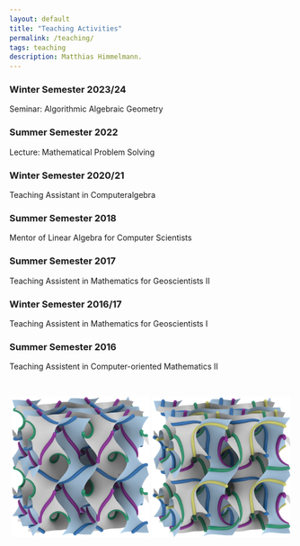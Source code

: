 ```yaml
---
layout: default
title: "Teaching Activities"
permalink: /teaching/
tags: teaching
description: Matthias Himmelmann.
---
```

<p style="font-size: 90%;">
<h3>Winter Semester 2023/24</h3>
  Seminar: Algorithmic Algebraic Geometry
<h3>Summer Semester 2022</h3>
  Lecture: Mathematical Problem Solving
<h3>Winter Semester 2020/21</h3>
  Teaching Assistant in Computeralgebra
<h3>Summer Semester 2018</h3>
  Mentor of Linear Algebra for Computer Scientists
<h3>Summer Semester 2017</h3>
  Teaching Assistent in Mathematics for Geoscientists II
<h3>Winter Semester 2016/17</h3>
  Teaching Assistent in Mathematics for Geoscientists I
<h3>Summer Semester 2016</h3>
  Teaching Assistent in Computer-oriented Mathematics II
</p>

<br>
<p> </p>
<p style="text-align: center;">
<img src="/images/bmnlinesongyroid.png" title="The $\Gamma^+$ rod packing depicted as lines on the gyroid" alt="The $\Gamma^+$ rod packing depicted as lines on the gyroid" width="49%" height="49%"/>
<img src="/images/sgnlinesongyroid.png" title="The $\Sigma^+$ rod packing depicted as lines on the gyroid" alt="The $\Sigma^+$ rod packing depicted as lines on the gyroid" width="49%" height="49%"/>
</p>

